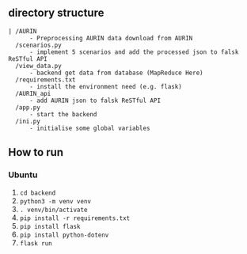 ## directory structure
```
| /AURIN
      - Preprocessing AURIN data download from AURIN
  /scenarios.py
      - implement 5 scenarios and add the processed json to falsk ReSTful API
  /view_data.py
      - backend get data from database (MapReduce Here)
  /requirements.txt
      - install the environment need (e.g. flask)
  /AURIN_api
      - add AURIN json to falsk ReSTful API
  /app.py
      - start the backend
  /ini.py
      - initialise some global variables

```


## How to run
### Ubuntu
1. ```cd backend```
2. ```python3 -m venv venv```
3. ```. venv/bin/activate```
4. ```pip install -r requirements.txt```
5. ```pip install flask```
6. ```pip install python-dotenv```
7. ```flask run```
